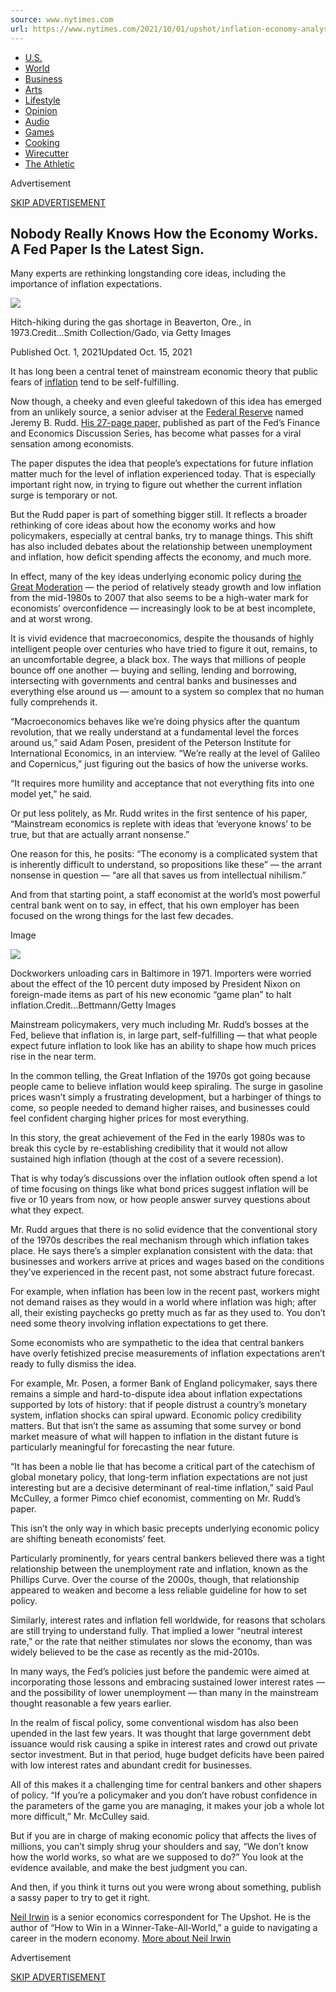 ```yaml
---
source: www.nytimes.com
url: https://www.nytimes.com/2021/10/01/upshot/inflation-economy-analysis.html
---
```


-   [U.S.](https://www.nytimes.com/section/us)
-   [World](https://www.nytimes.com/section/world)
-   [Business](https://www.nytimes.com/section/business)
-   [Arts](https://www.nytimes.com/section/arts)
-   [Lifestyle](https://www.nytimes.com/spotlight/lifestyle)
-   [Opinion](https://www.nytimes.com/section/opinion)
-   [Audio](https://www.nytimes.com/spotlight/podcasts)
-   [Games](https://www.nytimes.com/crosswords)
-   [Cooking](https://cooking.nytimes.com/)
-   [Wirecutter](https://www.nytimes.com/wirecutter/)
-   [The Athletic](https://www.nytimes.com/athletic/)

Advertisement

[SKIP ADVERTISEMENT](https://www.nytimes.com/2021/10/01/upshot/inflation-economy-analysis.html#after-top)

## Nobody Really Knows How the Economy Works. A Fed Paper Is the Latest Sign.

Many experts are rethinking longstanding core ideas, including the importance of inflation expectations.

![](https://static01.nyt.com/images/2021/10/01/upshot/01up-expectations-02/01up-expectations-02-articleLarge.jpg?quality=75&auto=webp&disable=upscale)

Hitch-hiking during the gas shortage in Beaverton, Ore., in 1973.Credit...Smith Collection/Gado, via Getty Images

Published Oct. 1, 2021Updated Oct. 15, 2021

It has long been a central tenet of mainstream economic theory that public fears of [inflation](https://www.nytimes.com/2021/10/15/business/economy/rent-inflation.html) tend to be self-fulfilling.

Now though, a cheeky and even gleeful takedown of this idea has emerged from an unlikely source, a senior adviser at the [Federal Reserve](https://www.nytimes.com/2021/10/13/business/economy/fed-meeting-minutes-september-2021.html) named Jeremy B. Rudd. [His 27-page paper,](https://www.federalreserve.gov/econres/feds/files/2021062pap.pdf) published as part of the Fed’s Finance and Economics Discussion Series, has become what passes for a viral sensation among economists.

The paper disputes the idea that people’s expectations for future inflation matter much for the level of inflation experienced today. That is especially important right now, in trying to figure out whether the current inflation surge is temporary or not.

But the Rudd paper is part of something bigger still. It reflects a broader rethinking of core ideas about how the economy works and how policymakers, especially at central banks, try to manage things. This shift has also included debates about the relationship between unemployment and inflation, how deficit spending affects the economy, and much more.

In effect, many of the key ideas underlying economic policy during [the Great Moderation](https://www.investopedia.com/terms/g/great-moderation.asp#:~:text=The%20Great%20Moderation%20is%20the,States%20starting%20in%20the%201980s.&text=1%20The%20Great%20Moderation%20can,inflation%20and%20positive%20economic%20growth.) — the period of relatively steady growth and low inflation from the mid-1980s to 2007 that also seems to be a high-water mark for economists’ overconfidence — increasingly look to be at best incomplete, and at worst wrong.

It is vivid evidence that macroeconomics, despite the thousands of highly intelligent people over centuries who have tried to figure it out, remains, to an uncomfortable degree, a black box. The ways that millions of people bounce off one another — buying and selling, lending and borrowing, intersecting with governments and central banks and businesses and everything else around us — amount to a system so complex that no human fully comprehends it.

“Macroeconomics behaves like we’re doing physics after the quantum revolution, that we really understand at a fundamental level the forces around us,” said Adam Posen, president of the Peterson Institute for International Economics, in an interview. “We’re really at the level of Galileo and Copernicus,” just figuring out the basics of how the universe works.

“It requires more humility and acceptance that not everything fits into one model yet,” he said.

Or put less politely, as Mr. Rudd writes in the first sentence of his paper, “Mainstream economics is replete with ideas that ‘everyone knows’ to be true, but that are actually arrant nonsense.”

One reason for this, he posits: “The economy is a complicated system that is inherently difficult to understand, so propositions like these” — the arrant nonsense in question — “are all that saves us from intellectual nihilism.”

And from that starting point, a staff economist at the world’s most powerful central bank went on to say, in effect, that his own employer has been focused on the wrong things for the last few decades.

Image

![](https://static01.nyt.com/images/2021/10/05/upshot/01up-expectations-print/01up-expectations-articleLarge.jpg?quality=75&auto=webp&disable=upscale)

Dockworkers unloading cars in Baltimore in 1971. Importers were worried about the effect of the 10 percent duty imposed by President Nixon on foreign-made items as part of his new economic “game plan” to halt inflation.Credit...Bettmann/Getty Images

Mainstream policymakers, very much including Mr. Rudd’s bosses at the Fed, believe that inflation is, in large part, self-fulfilling — that what people expect future inflation to look like has an ability to shape how much prices rise in the near term.

In the common telling, the Great Inflation of the 1970s got going because people came to believe inflation would keep spiraling. The surge in gasoline prices wasn’t simply a frustrating development, but a harbinger of things to come, so people needed to demand higher raises, and businesses could feel confident charging higher prices for most everything.

In this story, the great achievement of the Fed in the early 1980s was to break this cycle by re-establishing credibility that it would not allow sustained high inflation (though at the cost of a severe recession).

That is why today’s discussions over the inflation outlook often spend a lot of time focusing on things like what bond prices suggest inflation will be five or 10 years from now, or how people answer survey questions about what they expect.

Mr. Rudd argues that there is no solid evidence that the conventional story of the 1970s describes the real mechanism through which inflation takes place. He says there’s a simpler explanation consistent with the data: that businesses and workers arrive at prices and wages based on the conditions they’ve experienced in the recent past, not some abstract future forecast.

For example, when inflation has been low in the recent past, workers might not demand raises as they would in a world where inflation was high; after all, their existing paychecks go pretty much as far as they used to. You don’t need some theory involving inflation expectations to get there.

Some economists who are sympathetic to the idea that central bankers have overly fetishized precise measurements of inflation expectations aren’t ready to fully dismiss the idea.

For example, Mr. Posen, a former Bank of England policymaker, says there remains a simple and hard-to-dispute idea about inflation expectations supported by lots of history: that if people distrust a country’s monetary system, inflation shocks can spiral upward. Economic policy credibility matters. But that isn’t the same as assuming that some survey or bond market measure of what will happen to inflation in the distant future is particularly meaningful for forecasting the near future.

“It has been a noble lie that has become a critical part of the catechism of global monetary policy, that long-term inflation expectations are not just interesting but are a decisive determinant of real-time inflation,” said Paul McCulley, a former Pimco chief economist, commenting on Mr. Rudd’s paper.

This isn’t the only way in which basic precepts underlying economic policy are shifting beneath economists’ feet.

Particularly prominently, for years central bankers believed there was a tight relationship between the unemployment rate and inflation, known as the Phillips Curve. Over the course of the 2000s, though, that relationship appeared to weaken and become a less reliable guideline for how to set policy.

Similarly, interest rates and inflation fell worldwide, for reasons that scholars are still trying to understand fully. That implied a lower “neutral interest rate,” or the rate that neither stimulates nor slows the economy, than was widely believed to be the case as recently as the mid-2010s.

In many ways, the Fed’s policies just before the pandemic were aimed at incorporating those lessons and embracing sustained lower interest rates — and the possibility of lower unemployment — than many in the mainstream thought reasonable a few years earlier.

In the realm of fiscal policy, some conventional wisdom has also been upended in the last few years. It was thought that large government debt issuance would risk causing a spike in interest rates and crowd out private sector investment. But in that period, huge budget deficits have been paired with low interest rates and abundant credit for businesses.

All of this makes it a challenging time for central bankers and other shapers of policy. “If you’re a policymaker and you don’t have robust confidence in the parameters of the game you are managing, it makes your job a whole lot more difficult,” Mr. McCulley said.

But if you are in charge of making economic policy that affects the lives of millions, you can’t simply shrug your shoulders and say, “We don’t know how the world works, so what are we supposed to do?” You look at the evidence available, and make the best judgment you can.

And then, if you think it turns out you were wrong about something, publish a sassy paper to try to get it right.

[Neil Irwin](https://www.nytimes.com/by/neil-irwin) is a senior economics correspondent for The Upshot. He is the author of “How to Win in a Winner-Take-All-World,” a guide to navigating a career in the modern economy. [More about Neil Irwin](https://www.nytimes.com/by/neil-irwin)

Advertisement

[SKIP ADVERTISEMENT](https://www.nytimes.com/2021/10/01/upshot/inflation-economy-analysis.html#after-bottom)
